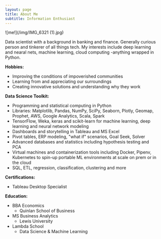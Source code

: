 ```yaml
---
layout: page
title: About Me
subtitle: Information Enthusiast
---
```

![me!](/img/IMG_6321 (1).jpg)

Data scientist with a background in banking and finance. Generally curious person and tinkerer of all things tech. My interests include deep learning and nearal nets, machine learning, cloud computing -anything wrapped in Python. 

**Hobbies:**
- Improving the conditions of impoverished communities
- Learning from and appreciating our surroundings
- Creating innovative solutions and understanding why they work

**Data Science Toolkit:**
- Programming and statistical computing in Python
- Libraries: Matplotlib, Pandas, NumPy, SciPy, Seaborn, Plotly, Geomap, Prophet, AWS, Google Analytics,  Scala, Spark
- TensorFlow, Weka, keras and scikit-learn for machine learning, deep learning and neural network modeling
- Dashboards and storytelling in Tableau and MS Excel 
- Pivot tables, ERP modeling, "what if" scenarios, Goal Seek, Solver
- Advanced databases and statistics including hypothesis testing and PCA 
- Virtual machines and containerization tools including Docker, Pipenv, Kubernetes to spin-up portable ML environments at scale on prem or in the cloud
- SQL, ETL, regression, classification, clustering and more

**Certifications:**
- Tableau Desktop Specialist

**Education:**
- BBA Economics
    - Quinlan School of Business
- MS Business Analytics 
    - Lewis University
- Lambda School 
    - Data Science & Machine Learning
